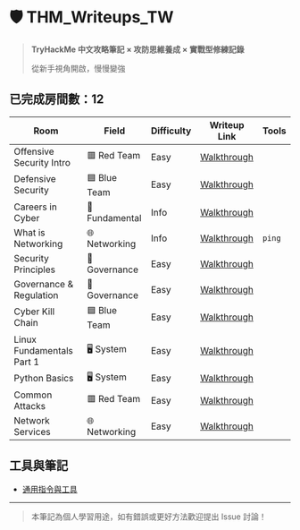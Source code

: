 # 🛡️ THM_Writeups_TW

> **TryHackMe 中文攻略筆記 × 攻防思維養成 × 實戰型修練記錄** 
>
> 從新手視角開啟，慢慢變強

## 已完成房間數：12

|  Room                          |                 Field                |           Difficulty          | Writeup Link                                              | Tools | 
|--------------------------------------------------|--------------------------------------|-------------------------------|-----------------------------------------------------------|------|
| Offensive Security Intro    |               	🟥 Red Team       |              Easy             | [Walkthrough](./rooms/01_Offensive%20Security%20Intro.md) |
| Defensive Security           |             🟦 Blue Team         |              Easy             | [Walkthrough](./rooms/02_Defensive%20Security%20Intro.md) |
| Careers in Cyber            |           🔧Fundamental    |              Info             | [Walkthrough](./rooms/03_Careers%20in%20Cyber.md)         |
| What is Networking           |      🌐 Networking   |              Info             | [Walkthrough](./rooms/04_What%20is%20Networking.md)       | `ping` |
| Security Principles          |   🧾 Governance |             Easy          | [Walkthrough](./rooms/05_Security%20Principles.md)        |
| Governance & Regulation        |   🧾 Governance |             Easy          | [Walkthrough](./rooms/06_Governance%20&%20Regulation.md)               |
| Cyber Kill Chain              |        🟦 Blue Team    |             Easy          | [Walkthrough](./rooms/name1/walkthrough.md)               |
|  Linux Fundamentals Part 1      |    🖥️ System  |             Easy          | [Walkthrough](./rooms/name1/walkthrough.md)               |
| Python Basics               |     🖥️ System |             Easy          | [Walkthrough](./rooms/name1/walkthrough.md)               |
| Common Attacks                 |    	🟥 Red Team   |             Easy          | [Walkthrough](./rooms/name1/walkthrough.md)               |
| Network Services                 |    🌐 Networking   |             Easy          | [Walkthrough](./rooms/name1/walkthrough.md)               |


## 工具與筆記
- [通用指令與工具](./assets/common-tools.md)

---

> 本筆記為個人學習用途，如有錯誤或更好方法歡迎提出 Issue 討論！
